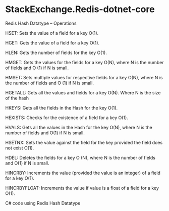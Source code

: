 # StackExchange.Redis-dotnet-core
Redis Hash Datatype – Operations

HSET: Sets the value of a field for a key O(1).

HGET: Gets the value of a field for a key O(1).

HLEN: Gets the number of fields for the key O(1).

HMGET: Gets the values for the fields for a key O(N), where N is the number of fields and O (1) if N is small.

HMSET: Sets multiple values for respective fields for a key O(N), where N is the number of fields and O (1) if N is small.

HGETALL: Gets all the values and fields for a key O(N). Where N is the size of the hash

HKEYS: Gets all the fields in the Hash for the key O(1).

HEXISTS: Checks for the existence of a field for a key O(1).

HVALS: Gets all the values in the Hash for the key O(N), where N is the number of fields and O(1) if N is small.

HSETNX: Sets the value against the field for the key provided the field does not exist O(1).

HDEL: Deletes the fields for a key O (N), where N is the number of fields and O(1) if N is small.

HINCRBY: Increments the value (provided the value is an integer) of a field for a key O(1).

HINCRBYFLOAT: Increments the value if value is a float of a field for a key O(1).

C# code using Redis Hash Datatype
